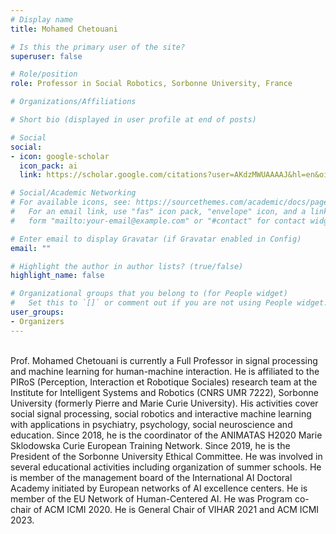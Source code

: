 ```yaml
---
# Display name
title: Mohamed Chetouani

# Is this the primary user of the site?
superuser: false

# Role/position
role: Professor in Social Robotics, Sorbonne University, France

# Organizations/Affiliations

# Short bio (displayed in user profile at end of posts)

# Social
social: 
- icon: google-scholar
  icon_pack: ai
  link: https://scholar.google.com/citations?user=AKdzMWUAAAAJ&hl=en&oi=ao

# Social/Academic Networking
# For available icons, see: https://sourcethemes.com/academic/docs/page-builder/#icons
#   For an email link, use "fas" icon pack, "envelope" icon, and a link in the
#   form "mailto:your-email@example.com" or "#contact" for contact widget.

# Enter email to display Gravatar (if Gravatar enabled in Config)
email: ""

# Highlight the author in author lists? (true/false)
highlight_name: false

# Organizational groups that you belong to (for People widget)
#   Set this to `[]` or comment out if you are not using People widget.
user_groups:
- Organizers
---
```

<br/>
Prof. Mohamed Chetouani is currently a Full Professor in signal processing and machine learning for human-machine interaction. He is affiliated to the PIRoS (Perception, Interaction et Robotique Sociales) research team at the Institute for Intelligent Systems and Robotics (CNRS UMR 7222), Sorbonne University (formerly Pierre and Marie Curie University). His activities cover social signal processing, social robotics and interactive machine learning with applications in psychiatry, psychology, social neuroscience and education. Since 2018, he is the coordinator of the ANIMATAS  H2020 Marie Sklodowska Curie European Training Network. Since 2019, he is the President of the Sorbonne University Ethical Committee. He was involved in several educational activities including organization of summer schools. He is member of the management board of the International AI Doctoral Academy initiated by European networks of AI excellence centers. He is member of the EU Network of Human-Centered AI. He was Program co-chair of ACM ICMI 2020. He is General Chair of VIHAR 2021 and ACM ICMI 2023.
